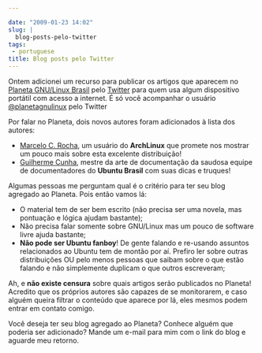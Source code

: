 ```yaml
---

date: "2009-01-23 14:02"
slug: |
  blog-posts-pelo-twitter
tags:
 - portuguese
title: Blog posts pelo Twitter
---
```


Ontem adicionei um recurso para publicar os artigos que aparecem no
[Planeta GNU/Linux Brasil](http://planeta.gnulinuxbrasil.org/) pelo
[Twitter](http://twitter.com) para quem usa algum dispositivo portátil
com acesso a internet. É só você acompanhar o usuário
[\@planetagnulinux](http://twitter.com/planetagnulinux) pelo Twitter

Por falar no Planeta, dois novos autores foram adicionados à lista dos
autores:

-   [Marcelo C. Rocha](http://marcelokalib.blogspot.com/), um usuário do
    **ArchLinux** que promete nos mostrar um pouco mais sobre esta
    excelente distribuição!
-   [Guilherme Cunha](http://wiki.guilhermecunha.com.br/wiki/), mestre
    da arte de documentação da saudosa equipe de documentadores do
    **Ubuntu Brasil** com suas dicas e truques!

Algumas pessoas me perguntam qual é o critério para ter seu blog
agregado ao Planeta. Pois então vamos lá:

-   O material tem de ser bem escrito (não precisa ser uma novela, mas
    pontuação e lógica ajudam bastante);
-   Não precisa falar somente sobre GNU/Linux mas um pouco de software
    livre ajuda bastante;
-   **Não pode ser Ubuntu fanboy**! De gente falando e re-usando
    assuntos relacionados ao Ubuntu tem de montão por aí. Prefiro ler
    sobre outras distribuições OU pelo menos pessoas que saibam sobre o
    que estão falando e não simplemente duplicam o que outros
    escreveram;

Ah, e **não existe censura** sobre quais artigos serão publicados no
Planeta! Acredito que os próprios autores são capazes de se monitorarem,
e caso alguém queira filtrar o conteúdo que aparece por lá, eles mesmos
podem entrar em contato comigo.

Você deseja ter seu blog agregado ao Planeta? Conhece alguém que poderia
ser adicionado? Mande um e-mail para mim com o link do blog e aguarde
meu retorno.
